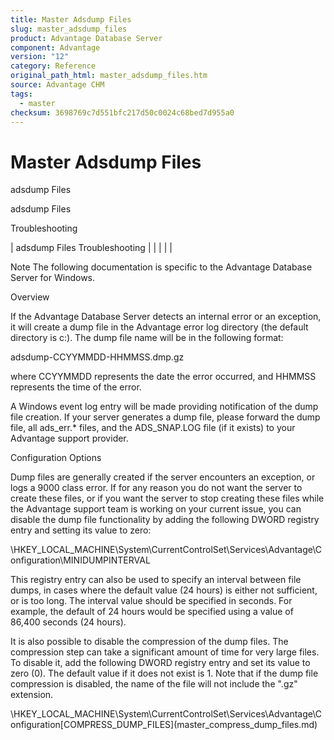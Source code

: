 ```yaml
---
title: Master Adsdump Files
slug: master_adsdump_files
product: Advantage Database Server
component: Advantage
version: "12"
category: Reference
original_path_html: master_adsdump_files.htm
source: Advantage CHM
tags:
  - master
checksum: 3698769c7d551bfc217d50c0024c68bed7d955a0
---
```


# Master Adsdump Files

adsdump Files

adsdump Files

Troubleshooting

| adsdump Files  Troubleshooting |  |  |  |  |

Note The following documentation is specific to the Advantage Database Server for Windows.

Overview

If the Advantage Database Server detects an internal error or an exception, it will create a dump file in the Advantage error log directory (the default directory is c:\). The dump file name will be in the following format:

adsdump-CCYYMMDD-HHMMSS.dmp.gz

where CCYYMMDD represents the date the error occurred, and HHMMSS represents the time of the error.

A Windows event log entry will be made providing notification of the dump file creation. If your server generates a dump file, please forward the dump file, all ads\_err.\* files, and the ADS\_SNAP.LOG file (if it exists) to your Advantage support provider.

Configuration Options

Dump files are generally created if the server encounters an exception, or logs a 9000 class error. If for any reason you do not want the server to create these files, or if you want the server to stop creating these files while the Advantage support team is working on your current issue, you can disable the dump file functionality by adding the following DWORD registry entry and setting its value to zero:

\\HKEY\_LOCAL\_MACHINE\System\CurrentControlSet\Services\Advantage\Configuration\MINIDUMPINTERVAL

This registry entry can also be used to specify an interval between file dumps, in cases where the default value (24 hours) is either not sufficient, or is too long. The interval value should be specified in seconds. For example, the default of 24 hours would be specified using a value of 86,400 seconds (24 hours).

It is also possible to disable the compression of the dump files. The compression step can take a significant amount of time for very large files. To disable it, add the following DWORD registry entry and set its value to zero (0). The default value if it does not exist is 1. Note that if the dump file compression is disabled, the name of the file will not include the ".gz" extension.

\\HKEY\_LOCAL\_MACHINE\System\CurrentControlSet\Services\Advantage\Configuration\[COMPRESS\_DUMP\_FILES](master_compress_dump_files.md)
